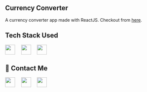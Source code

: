 ## Currency Converter
A currency converter app made with ReactJS. Checkout from [here](https://vivekv634.github.io/mern-currency-converter/).

## Tech Stack Used
<img height="32" width="32" src="https://cdn.simpleicons.org/React/" />&nbsp;&nbsp;&nbsp;&nbsp;
<img height="32" width="32" src="https://cdn.simpleicons.org/axios/" />&nbsp;&nbsp;&nbsp;&nbsp;
<img height="32" width="32" src="https://cdn.simpleicons.org/visualstudiocode/" />&nbsp;&nbsp;&nbsp;&nbsp;

## 🙌 Contact Me
[<img height="32" width="32" src="https://cdn.simpleicons.org/linkedin" />](https://www.linkedin.com/in/vivek-vaish-bb5803257/)&nbsp;&nbsp;&nbsp;&nbsp;
[<img height="32" width="32" src="https://cdn.simpleicons.org/instagram" />](https://www.instagram.com/v.codr/)&nbsp;&nbsp;&nbsp;&nbsp;
[<img height="32" width="32" src="avatar.svg" />](https://vivekv634.github.io/Portfolio/)&nbsp;&nbsp;&nbsp;&nbsp;

